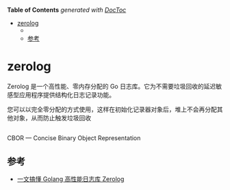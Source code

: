 <!-- START doctoc generated TOC please keep comment here to allow auto update -->
<!-- DON'T EDIT THIS SECTION, INSTEAD RE-RUN doctoc TO UPDATE -->
**Table of Contents**  *generated with [DocToc](https://github.com/thlorenz/doctoc)*

- [zerolog](#zerolog)
  - [](#)
  - [参考](#%E5%8F%82%E8%80%83)

<!-- END doctoc generated TOC please keep comment here to allow auto update -->

# zerolog

Zerolog 是一个高性能、零内存分配的 Go 日志库。它为不需要垃圾回收的延迟敏感型应用程序提供结构化日志记录功能。


您可以以完全零分配的方式使用，这样在初始化记录器对象后，堆上不会再分配其他对象，从而防止触发垃圾回收



##

CBOR — Concise Binary Object Representation

## 参考

- [一文搞懂 Golang 高性能日志库 Zerolog](https://blog.csdn.net/rubys007/article/details/135870428)